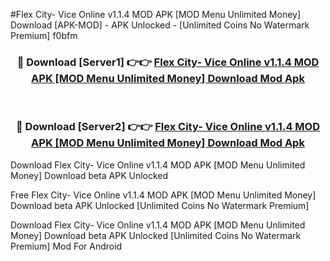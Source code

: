 #Flex City- Vice Online v1.1.4 MOD APK [MOD Menu Unlimited Money] Download [APK-MOD] - APK Unlocked - [Unlimited Coins No Watermark Premium] f0bfm



<div align="center">

<h3>🔴 Download [Server1] 👉👉 <a href="https://momento.my/?title=Flex_City-_Vice_Online_v1.1.4_MOD_APK_[MOD_Menu_Unlimited_Money]_Download">Flex City- Vice Online v1.1.4 MOD APK [MOD Menu Unlimited Money] Download Mod Apk</a></h3><br>

<h3>🔴 Download [Server2] 👉👉 <a href="https://momento.my/?title=Flex_City-_Vice_Online_v1.1.4_MOD_APK_[MOD_Menu_Unlimited_Money]_Download">Flex City- Vice Online v1.1.4 MOD APK [MOD Menu Unlimited Money] Download Mod Apk</a></h3>
</div>



Download Flex City- Vice Online v1.1.4 MOD APK [MOD Menu Unlimited Money] Download beta APK Unlocked

Free Flex City- Vice Online v1.1.4 MOD APK [MOD Menu Unlimited Money] Download beta APK Unlocked [Unlimited Coins No Watermark Premium]

Download Flex City- Vice Online v1.1.4 MOD APK [MOD Menu Unlimited Money] Download beta APK Unlocked [Unlimited Coins No Watermark Premium] Mod For Android
